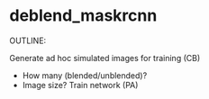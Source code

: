 # deblend_maskrcnn

OUTLINE:

Generate ad hoc simulated images for training (CB)
- How many (blended/unblended)?
- Image size?
Train network (PA)

